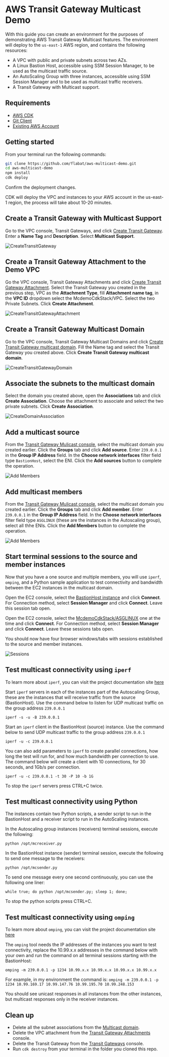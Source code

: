 # AWS Transit Gateway Multicast Demo

With this guide you can create an environment for the purposes of demonstrating AWS Transit Gateway Multicast features. The environment will deploy to the `us-east-1` AWS region, and contains the following resources:

* A VPC with public and private subnets across two AZs.
* A Linux Bastion Host, accessible using SSM Session Manager, to be used as the multicast traffic source.
* An AutoScaling Group with three instances, accessible using SSM Session Manager and to be used as  multicast traffic receivers.
* A Transit Gateway with Multicast support.
  
## Requirements

* [AWS CDK](https://docs.aws.amazon.com/cdk/latest/guide/getting_started.html)
* [Git Client](https://git-scm.com/)
* [Existing AWS Account](https://aws.amazon.com/premiumsupport/knowledge-center/create-and-activate-aws-account/)
  
## Getting started

From your terminal run the following commands:

```bash
git clone https://github.com/flabat/aws-multicast-demo.git
cd aws-multicast-demo
npm install
cdk deploy
```

Confirm the deployment changes.

CDK will deploy the VPC and instances to your AWS account in the us-east-1 region, the process will take about 10-20 minutes.

## Create a Transit Gateway with Multicast Support

Go to the VPC console, Transit Gateways, and click [Create Transit Gateway](https://console.aws.amazon.com/vpc/home?region=us-east-1#CreateTransitGateway:). Enter a **Name Tag** and **Description**. Select **Multicast Support**.

![CreateTransitGateway](img/CreateTransitGateway.gif)

## Create a Transit Gateway Attachment to the Demo VPC

Go the VPC console, Transit Gateway Attachments and click [Create Transit Gateway Attachment](https://console.aws.amazon.com/vpc/home?region=us-east-1#CreateTgwAttachment:). Select the Transit Gateway you created in the previous step, VPC as the **Attachment Type**, fill **Attachment name tag**, in the **VPC ID** dropdown select the McdemoCdkStack/VPC. Select the two Private Subnets. Click **Create Attachment**.

![CreateTransitGatewayAttachment](img/CreateTransitGatewayAttachment.gif)

## Create a Transit Gateway Multicast Domain

Go to the VPC console, Transit Gateway Multicast Domains and click [Create Transit Gateway multicast domain](https://console.aws.amazon.com/vpc/home?region=us-east-1#CreateTransitGatewayMulticastDomain:). Fill the Name tag and select the Transit Gateway you created above. Click **Create Transit Gateway multicast domain**.

![CreateTransitGatewayDomain](img/CreateTransitGatewayDomain.gif)

## Associate the subnets to the multicast domain

Select the domain you created above, open the **Associations** tab and click **Create Association**. Choose the attachment to associate and select the two private subnets. Click **Create Association**. 

![CreateDomainAssociation](img/CreateDomainAssociation.gif)

## Add a multicast source

From the [Transit Gateway Mulicast console](https://console.aws.amazon.com/vpc/home?region=us-east-1#TransitGatewayMulticastDomains:sort=transitGatewayMulticastDomainId), select the multicast domain you created earlier. Click the **Groups** tab and click **Add source**. Enter `239.0.0.1` in the **Group IP Address** field. In the **Choose network interfaces** filter field type `BastionHost`, select  the ENI. Click the **Add sources** button to complete the operation.

![Add Members](img/TGW-Add-Sources.png)

## Add multicast members

From the [Transit Gateway Mulicast console](https://console.aws.amazon.com/vpc/home?region=us-east-1#TransitGatewayMulticastDomains:sort=transitGatewayMulticastDomainId), select the multicast domain you created earlier. Click the **Groups** tab and click **Add member**. Enter `239.0.0.1` in the **Group IP Address** field. In the **Choose network interfaces** filter field type `ASGLINUX` (these are the instances in the Autoscaling group), select all thhe ENIs. Click the **Add Members** button to complete the operation.

![Add Members](img/TGW-Add-Members.png)

## Start terminal sessions to the source and member instances

Now that you have a one source and multiple members, you will use `iperf`, `omping`, and a Python sample application to test connectivity and bandwidth between the EC2 instances in the multicast domain.

Open the EC2 console, select the [BastionHost instance](https://console.aws.amazon.com/ec2/v2/home?region=us-east-1#Instances:search=BastionHost;sort=instanceState) and click **Connect**. For Connection method, select **Session Manager** and click **Connect**. Leave this session tab open.

Open the EC2 console, select the [McdemoCdkStack/ASGLINUX](https://console.aws.amazon.com/ec2/v2/home?region=us-east-1#Instances:search=BastionHost;sort=instanceState) one at the time and click **Connect**. For Connection method, select **Session Manager** and click **Connect**. Leave these sessions tabs open.

You should now have four browser windows/tabs with sessions established to the source and member instances.

![Sessions](img/SSS-Sessions.png)

## Test multicast connectivity using `iperf`

To learn more about `iperf`, you can visit the project documentation site [here](https://iperf.fr/iperf-doc.php#doc)

Start `iperf` servers in each of the instances part of the Autoscaling Group, these are the instances that will receive traffic from the source (BastionHost). Use the command below to listen for UDP multicast traffic on the group address `239.0.0.1`

`iperf -s -u -B 239.0.0.1`

Start an `iperf` client in the BastionHost (source) instance. Use the command below to send UDP multicast traffic to the group address `239.0.0.1`

`iperf -u -c 239.0.0.1`

You can also add parameters to `iperf` to create parallel connections, how long the test will run for, and how much bandwidth per connection to use. The command below will create a client with 10 connections, for 30 seconds, and 1Gb/s per connection.

`iperf -u -c 239.0.0.1 -t 30 -P 10 -b 1G`

To stop the `iperf` servers press CTRL+C twice.

## Test multicast connectivity using Python

The instances contain two Python scripts, a sender script to run in the BastionHost and a receiver script to run in the AutoScaling instances.

In the Autoscaling group instances (receivers) terminal sessions, execute the following:

`python /opt/mcreceiver.py`

In the BastionHost instance (sender) terminal session, execute the following to send one message to the receivers:

`python /opt/mcsender.py`

To send one message every one second continuously, you can use the following one liner:

`while true; do python /opt/mcsender.py; sleep 1; done;`

To stop the python scripts  press CTRL+C.

## Test multicast connectivity using `omping`

To learn more about `omping`, you can visit the project documentation site [here](https://linux.die.net/man/8/omping)


The `omping`  tool needs the IP addresses of the instances you want to test connectivity, replace the 10.99.x.x addresses in the command below with your own and run the command on all terminal sessions starting with the BastionHost:

`omping -m 239.0.0.1 -p 1234 10.99.x.x 10.99.x.x 10.99.x.x 10.99.x.x`

For example, in my environment the command is: `omping -m 239.0.0.1 -p 1234 10.99.169.17 10.99.147.76 10.99.195.70 10.99.248.153`

You should see unicast responses in all instances from the other instances, but multicast responses only in the receiver instances.

## Clean up

* Delete all the subnet associations from the [Multicast domain](https://console.aws.amazon.com/vpc/home?region=us-east-1#TransitGatewayMulticastDomains:sort=transitGatewayMulticastDomainId).
* Delete the VPC attachment from the [Transit Gateway Attachments](https://console.aws.amazon.com/vpc/home?region=us-east-1#TransitGatewayAttachments:sort=transitGatewayAttachmentId) console.
* Delete the Transit Gateway from the [Transit Gateways](https://console.aws.amazon.com/vpc/home?region=us-east-1#TransitGateways:sort=transitGatewayId) console.
* Run `cdk destroy` from your terminal in the folder you cloned this repo.
